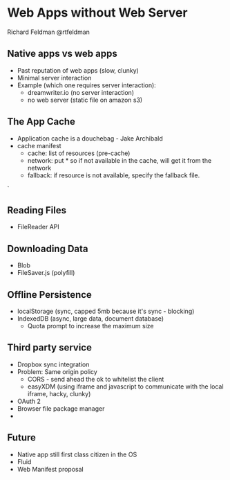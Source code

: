Web Apps without Web Server
===========================

Richard Feldman
@rtfeldman

## Native apps vs web apps
- Past reputation of web apps (slow, clunky)
- Minimal server interaction
- Example (which one requires server interaction):
    + dreamwriter.io (no server interaction)
    + no web server (static file on amazon s3)

## The App Cache
- Application cache is a douchebag - Jake Archibald
- cache manifest
    + cache: list of resources (pre-cache)
    + network: put * so if not available in the cache, will get it from the network
    + fallback: if resource is not available, specify the fallback file.

`<html manifest="http://example.com/my-app.cache">

## Reading Files
- FileReader API

## Downloading Data
- Blob
- FileSaver.js (polyfill)

## Offline Persistence
- localStorage (sync, capped 5mb because it's sync - blocking)
- IndexedDB (async, large data, document database)
    + Quota prompt to increase the maximum size

## Third party service
- Dropbox sync integration
- Problem: Same origin policy
    + CORS - send ahead the ok to whitelist the client
    + easyXDM (using iframe and javascript to communicate with the local iframe, hacky, clunky)
- OAuth 2
- Browser file package manager
- 

## Future
- Native app still first class citizen in the OS
- Fluid
- Web Manifest proposal